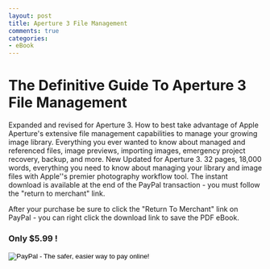 ```yaml
---
layout: post
title: Aperture 3 File Management
comments: true
categories:
- eBook
---
```

<h1>The Definitive Guide To Aperture 3 File Management</h1>
Expanded and revised for Aperture 3. How to best take advantage of Apple Aperture's extensive file management capabilities to manage your growing image library. Everything you ever wanted to know about managed and referenced files, image previews, importing images, emergency project recovery, backup, and more. New Updated for Aperture 3. 32 pages, 18,000 words, everything you need to know about managing your library and image files with Apple''s premier photography workflow tool. The instant download is available at the end of the PayPal transaction - you must follow the "return to merchant" link.

After your purchase be sure to click the "Return To Merchant" link on PayPal - you can right click the download link to save the PDF eBook.
<h3>Only $5.99 !</h3>
<form action="https://www.paypal.com/cgi-bin/webscr" method="post">
<input type="hidden" name="cmd" value="_s-xclick">
<input type="hidden" name="hosted_button_id" value="L2UM6XXAKTVYU">
<input type="image" src="https://www.paypal.com/en_US/i/btn/btn_buynowCC_LG.gif" border="0" name="submit" alt="PayPal - The safer, easier way to pay online!">
<img alt="" border="0" src="https://www.paypal.com/en_US/i/scr/pixel.gif" width="1" height="1">
</form>
